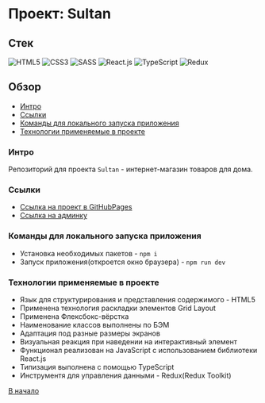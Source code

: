 # Проект: Sultan

## Стек

![HTML5](https://img.shields.io/badge/-HTML5-4A4A4A?style=for-the-badge&logo=HTML5&logoColor=FF7600)
![CSS3](https://img.shields.io/badge/-CSS3-4A4A4A?style=for-the-badge&logo=CSS3&logoColor=5871CD)
![SASS](https://img.shields.io/badge/-Sass-4A4A4A?style=for-the-badge&logo=SASS&logoColor=EF9AEB)
![React.js](https://img.shields.io/badge/-React.js-4A4A4A?style=for-the-badge&logo=React&logoColor=73C6E5)
![TypeScript](https://img.shields.io/badge/-TypeScript-4A4A4A?style=for-the-badge&logo=TypeScript&logoColor=4895DB)
![Redux](https://img.shields.io/badge/-Redux-4A4A4A?style=for-the-badge&logo=Redux&logoColor=9370DB)

## Обзор

- [Интро](#интро)
- [Ссылки](#ссылки)
- [Команды для локального запуска приложения](#команды-для-локального-запуска-приложения)
- [Технологии применяемые в проекте](#технологии-применяемые-в-проекте)

### Интро

Репозиторий для проекта `Sultan` - интернет-магазин товаров для дома.

### Ссылки

- [Ссылка на проект в GitHubPages](https://azizjp.github.io/sultan/)
- [Ссылка на админку](https://azizjp.github.io/sultan/#/admin)

### Команды для локального запуска приложения

- Установка необходимых пакетов - `npm i`
- Запуск приложения(откроется окно браузера) - `npm run dev`

### Технологии применяемые в проекте

- Язык для структурирования и представления содержимого - HTML5
- Применена технология раскладки элементов Grid Layout
- Применена Флексбокс-вёрстка
- Hаименование классов выполнены по БЭМ
- Адаптация под разные размеры экранов
- Визуальная реакция при наведении на интерактивный элемент
- Функционал реализован на JavaScript с использованием библиотеки React.js
- Типизация выполнена с помощью TypeScript
- Инструментя для управления данными - Redux(Redux Toolkit)

[В начало](#проект-sultan)